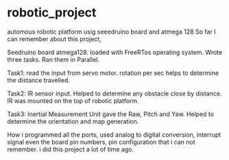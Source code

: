 # robotic_project
automous robotic platform usig seeedruino board and atmega 128
So far I can remember about this project,

Seedruino board atmega128. loaded with FreeRTos operating system. Wrote three tasks. Ran them in Parallel.

Task1: read the input from servo motor. rotation per sec helps to determine the distance travelled.

Task2: IR sensor input. Helped to determine any obstacle close by distance. IR was mounted on the top of robotic platform.

Task3: Inertial Measurement Unit gave the Raw, Pitch and Yaw. Helped to determine the orientation and map generation.

How i programmed all the ports, used analog to digital conversion, interrupt signal even the board pin numbers, pin configuration
that i can not remember. i did this project a lot of time ago.

